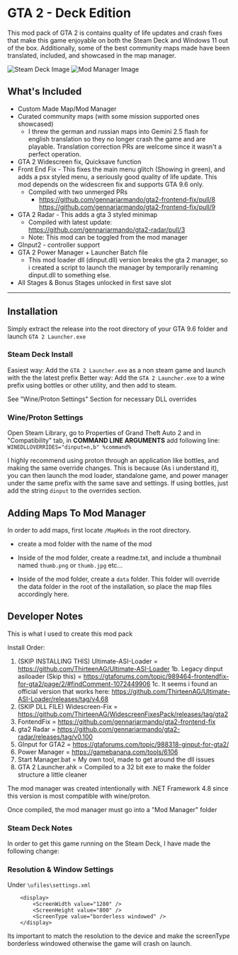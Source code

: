 # GTA 2 - Deck Edition

This mod pack of GTA 2 is contains quality of life updates and crash fixes that make this game enjoyable on both the Steam Deck and Windows 11 out of the box. Additionally, some of the best community maps made have been translated, included, and showcased in the map manager.

![Steam Deck Image](https://github.com/user-attachments/assets/dc3707dd-10a7-43af-ae43-b83636b157fa)
![Mod Manager Image](https://github.com/user-attachments/assets/76ec2a41-5fd6-4b78-9181-c734225ac892)

## What's Included

- Custom Made Map/Mod Manager
- Curated community maps (with some mission supported ones showcased)
  - I threw the german and russian maps into Gemini 2.5 flash for english translation so they no longer crash the game and are playable. Translation correction PRs are welcome since it wasn't a perfect operation.
- GTA 2 Widescreen fix, Quicksave function
- Front End Fix - This fixes the main menu glitch (Showing in green), and adds a psx styled menu, a seriously good quality of life update. This mod depends on the widescreen fix and supports GTA 9.6 only.
  - Compiled with two unmerged PRs
    - https://github.com/gennariarmando/gta2-frontend-fix/pull/8
      https://github.com/gennariarmando/gta2-frontend-fix/pull/9
- GTA 2 Radar - This adds a gta 3 styled minimap
  - Compiled with latest update: https://github.com/gennariarmando/gta2-radar/pull/3
  - Note: This mod can be toggled from the mod manager
- GInput2 - controller support
- GTA 2 Power Manager + Launcher Batch file
  - This mod loader dll (dinput.dll) version breaks the gta 2 manager, so i created a script to launch the manager by temporarily renaming dinput.dll to something else. 
- All Stages & Bonus Stages unlocked in first save slot


---

## Installation

Simply extract the release into the root directory of your GTA 9.6 folder and launch `GTA 2 Launcher.exe`

### Steam Deck Install

Easiest way: Add the `GTA 2 Launcher.exe` as a non steam game and launch with the the latest prefix
Better way: Add the `GTA 2 Launcher.exe` to a wine prefix using bottles or other utility, and then add to steam.

See "Wine/Proton Settings" Section for necessary DLL overrides

### Wine/Proton Settings

Open Steam Library, go to Properties of Grand Theft Auto 2 and in "Compatibility" tab, in **COMMAND LINE ARGUMENTS** add following line: `WINEDLLOVERRIDES="dinput=n,b" %command%`

I highly recommend using proton through an application like bottles, and making the same override changes. This is because (As i understand it), you can then launch the mod loader, standalone game, and power manager under the same prefix with the same save and settings. If using bottles, just add the string `dinput` to the overrides section. 



## Adding Maps To Mod Manager

In order to add maps, first locate `/MapMods` in the root directory.

- create a mod folder with the name of the mod
- Inside of the mod folder, create a readme.txt, and include a thumbnail named `thumb.png` or `thumb.jpg` etc...

- Inside of the mod folder, create a `data` folder. This folder will override the data folder in the root of the installation, so place the map files accordingly here.



## Developer Notes

This is what I used to create this mod pack

Install Order:
1. (SKIP INSTALLING THIS) Ultimate-ASI-Loader = https://github.com/ThirteenAG/Ultimate-ASI-Loader
    1b. Legacy dinput asiloader (Skip this) = https://gtaforums.com/topic/989464-frontendfix-for-gta2/page/2/#findComment-1072449906
    1c. It seems i found an official version that works here: https://github.com/ThirteenAG/Ultimate-ASI-Loader/releases/tag/v4.68
2. (SKIP DLL FILE) Widescreen-Fix = https://github.com/ThirteenAG/WidescreenFixesPack/releases/tag/gta2
3. FontendFix = https://github.com/gennariarmando/gta2-frontend-fix
4. gta2 Radar = https://github.com/gennariarmando/gta2-radar/releases/tag/v0.100
5. GInput for GTA2 = https://gtaforums.com/topic/988318-ginput-for-gta2/
6. Power Manager = https://gamebanana.com/tools/6106
7. Start Manager.bat = My own tool, made to get around the dll issues
8. GTA 2 Launcher.ahk = Compiled to a 32 bit exe to make the folder structure a little cleaner



The mod manager was created intentionally with .NET Framework 4.8 since this version is most compatible with wine/proton. 

Once compiled, the mod manager must go into a "Mod Manager" folder

### Steam Deck Notes

In order to get this game running on the Steam Deck, I have made the following change:

### Resolution & Window Settings

Under `\ufiles\settings.xml`

```
	<display>
		<ScreenWidth value="1280" />
		<ScreenHeight value="800" />
		<ScreenType value="borderless windowed" />
	</display>
```

Its important to match the resolution to the device and make the screenType borderless windowed otherwise the game will crash on launch.
